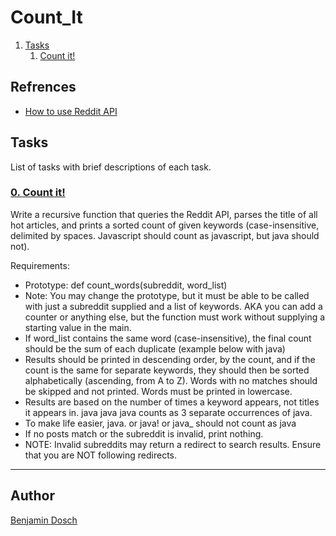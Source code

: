 # Count_It

1. [Tasks](#tasks)
	1. [Count it!](#0-count-it!)


## Refrences

* [How to use Reddit API](https://alpscode.com/blog/how-to-use-reddit-api/ "How to use Reddit API")

## Tasks
List of tasks with brief descriptions of each task.

### [0. Count it!](https://github.com/BenDoschGit/holbertonschool-interview/blob/main/0x13-count_it/0-count.py "0. Count it!")

Write a recursive function that queries the Reddit API, parses the title of all hot articles, and prints a sorted count of given keywords (case-insensitive, delimited by spaces. Javascript should count as javascript, but java should not).

Requirements:

* Prototype: def count_words(subreddit, word_list)
* Note: You may change the prototype, but it must be able to be called with just a subreddit supplied and a list of keywords. AKA you can add a counter or anything else, but the function must work without supplying a starting value in the main.
* If word_list contains the same word (case-insensitive), the final count should be the sum of each duplicate (example below with java)
* Results should be printed in descending order, by the count, and if the count is the same for separate keywords, they should then be sorted alphabetically (ascending, from A to Z). Words with no matches should be skipped and not printed. Words must be printed in lowercase.
* Results are based on the number of times a keyword appears, not titles it appears in. java java java counts as 3 separate occurrences of java.
* To make life easier, java. or java! or java_ should not count as java
* If no posts match or the subreddit is invalid, print nothing.
* NOTE: Invalid subreddits may return a redirect to search results. Ensure that you are NOT following redirects.


---

## Author

[Benjamin Dosch](https://github.com/BenDoschGit)
